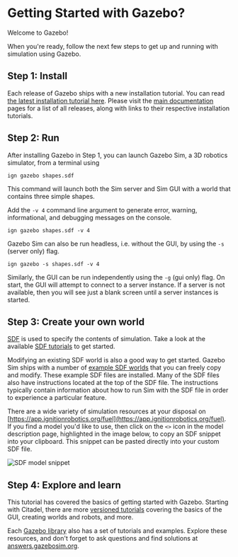 # Getting Started with Gazebo?

Welcome to Gazebo!

When you're ready, follow the next few steps to get up and running with
simulation using Gazebo.

## Step 1: Install

Each release of Gazebo ships with a new installation tutorial. You can
read [the latest installation tutorial here](/docs/latest/install). Please
visit the [main documentation](/docs) pages for a list of all releases,
along with links to their respective installation tutorials.

## Step 2: Run

After installing Gazebo in Step 1, you can launch Gazebo Sim, a 3D robotics
simulator, from a terminal using

```
ign gazebo shapes.sdf
```

This command will launch both the Sim server and Sim GUI with a world
that contains three simple shapes.

Add the `-v 4` command line argument to generate error, warning,
informational, and debugging messages on the console.

```
ign gazebo shapes.sdf -v 4
```

Gazebo Sim can also be run headless, i.e. without the GUI, by using the `-s` (server only) flag.

```
ign gazebo -s shapes.sdf -v 4
```

Similarly, the GUI can be run independently using the `-g` (gui only) flag.
On start, the GUI will attempt to connect to a server instance.
If a server is not available, then you will see just a blank screen until
a server instances is started.

## Step 3: Create your own world

[SDF](http://sdformat.org/) is used to specify the contents of simulation.
Take a look at the available [SDF tutorials](http://sdformat.org/tutorials)
to get started.

Modifying an existing SDF world is also a good way to get started. Gazebo
Sim ships with a number of [example SDF
worlds](https://github.com/ignitionrobotics/ign-gazebo/blob/main/examples/worlds)
that you can freely copy and modify. These example SDF files are
installed. Many of the SDF files also have instructions located at the
top of the SDF file. The instructions typically contain information about how to
run Sim with the SDF file in order to experience a particular feature.

There are a wide variety of simulation resources at your disposal on
[https://app.ignitionrobotics.org/fuel](https://app.ignitionrobotics.org/fuel).
If you find a model you'd like to use, then click on the `<>` icon in the
model description page, highlighted in the image below, to copy an SDF
snippet into your clipboard. This snippet can be pasted directly into your
custom SDF file.

![SDF model snippet](images/model_snippet.png)


## Step 4: Explore and learn

This tutorial has covered the basics of getting started with Gazebo.
Starting with Citadel, there are more [versioned tutorials](/docs/citadel/tutorials)
covering the basics of the GUI, creating worlds and robots, and more.

Each [Gazebo library](/libs) also has a set of tutorials and
examples. Explore these resources, and don't forget to ask questions and
find solutions at [answers.gazebosim.org](http://answers.gazebosim.org).
